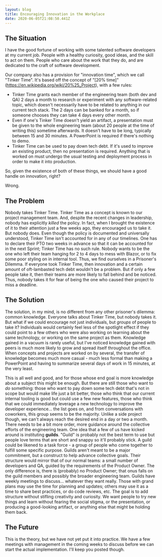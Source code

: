 ```yaml
---
layout: blog
title: Encouraging Innovation in the Workplace
date: 2020-06-05T21:08:50.441Z
---
```

## The Situation
I have the good fortune of working with some talented software developers at my current job. People with a healthy curiosity, good ideas, and the skill to act on them. People who care about the work that they do, and are dedicated to the craft of software development.

Our company also has a provision for "innovation time", which we call "Tinker Time". It's based off the concept of "[20% time]"(https://en.wikipedia.org/wiki/20%25_Project), with a few rules:
- Tinker Time grants each member of the engineering team (both dev and QA) 2 days a month to research or experiment with any software-related topic, which doesn't necessarily have to be related to anything in our current tech stack. The 2 days can be banked for a month, so if someone chooses they can take 4 days every other month.
- Even if one's Tinker Time doesn't yield an artifact, a presentation must be given to the whole engineering team (about 20 people at the time of writing this) sometime afterwards. It doesn't have to be long, typically between 15 and 30 minutes. A PowerPoint is required if there's nothing to demo.
- Tinker Time can be used to pay down tech debt. If it's used to improve an existing product, then no presentation is required. Anything that is worked on must undergo the usual testing and deployment process in order to make it into production.

So, given the existence of both of these things, we should have a good handle on innovation, right?


Wrong.

## The Problem
Nobody takes Tinker Time. Tinker Time as a concept is known to our project management team. And, despite the recent changes in leadership, nobody has explicitly _killed_ the policy. In fact, when I brought the existence of it to their attention just a few weeks ago, they encouraged us to take it. But nobody does. Even though the policy is documented and universally understood, Tinker Time isn't accounted for in any of our timelines. One has to declare their PTO two weeks in advance so that it can be accounted for in the next Sprint; Tinker Time has no such rule. Nobody wants to be the one who left their team hanging for 2 to 4 days to mess with Blazor, or to fix some poor styling on in internal tool. Thus, we find ourselves in a Prisoner's Dilemma. If everyone took Tinker Time, then innovation and a certain amount of oft-lambasted tech debt wouldn't be a problem. But if only a few people take it, then their teams are more likely to fall behind and be noticed. Thus, nobody takes it for fear of being the one who caused their project to miss a deadline. 

## The Solution
The solution, in my mind, is no different from any other prisoner's dilemma: common knowledge. Everyone talks about Tinker Time, but nobody takes it. But what if we could encourage not just individuals, but _groups_ of people to take it? Individuals would certainly feel less of the spotlight effect if they could point to a few others who were also working on learning about the same technology, or working on the same project as them. Knowledge gained in a vacuum is rarely useful, but I've noticed knowledge gained with peers is much more likely to grow and spread itself throughout the office. When concepts and projects are worked on by several, the transfer of knowledge becomes much more casual - much less formal than making a PowerPoint and having to summarize several days of work in 15 minutes, at the very least. 

This is all well and good, and for those whose end goal is more knowledge about a subject this might be enough. But there are still those who want to _do_ something: those who want to pay down some tech debt that's not in scope but would make life just a bit better, those who think that our current internal tooling is good but could use a few new features, those who think that we could immediately leverage a new technology to improve the developer experience... the list goes on, and from conversations with coworkers, this group seems to be the majority. Unlike a side project though, we can't always reach the desired end in a day or two a month. There needs to be a bit more order, more guidance around the collective efforts of the engineering team.
One idea that a few of us have kicked around is instituting __guilds__. "Guild" is probably not the best term to use but people love terms that are short and snappy so it'll probably stick. A guild could be likened to a task force - a group of people who come together to fulfill some specific purpose. Guilds aren't meant to be a major commitment, but a construct to help advance collective goals. Their structure would mirror that of our normal teams: a small number of developers and QA, guided by the requirements of the Product Owner. The only difference is, there is (probably) no Product Owner; that onus falls on the guild members and possibly the broader engineering team. Guilds have weekly meetings to discuss... whatever they want really. Those with grand plans may use the time for planning and updates; others may use it as a time to share best practices, or do code reviews, etc. The goal is to add structure without stifling creativity and curiosity. We want people to try new things and learn without fearing the social stigma, or the presentation, or producing a good-looking artifact, or anything else that might be holding them back.

## The Future
This is the theory, but we have not yet put it into practice. We have a few meetings with management in the coming weeks to discuss before we can start the actual implementation. I'll keep you posted though.